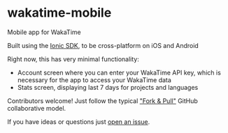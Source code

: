 # wakatime-mobile
Mobile app for WakaTime

Built using the [Ionic SDK](http://ionicframework.com/), to be cross-platform on iOS and Android

Right now, this has very minimal functionality:

* Account screen where you can enter your WakaTime API key, which is necessary for the app to access your WakaTime data
* Stats screen, displaying last 7 days for projects and languages

Contributors welcome!  Just follow the typical ["Fork & Pull"](https://help.github.com/articles/using-pull-requests/) GitHub collaborative model.

If you have ideas or questions just [open an issue](https://github.com/DavidFrahm/wakatime-mobile/issues/new).
